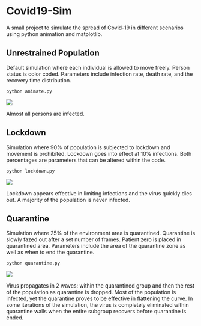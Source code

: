 # Covid19-Sim

A small project to simulate the spread of Covid-19 in different scenarios using python animation and matplotlib.

## Unrestrained Population
Default simulation where each individual is allowed to move freely. Person status is color coded. Parameters include infection rate, death rate, and the recovery time distribution.

```
python animate.py
```

![](unrestrained.gif)

Almost all persons are infected.

## Lockdown
Simulation where 90% of population is subjected to lockdown and movement is prohibited. Lockdown goes into effect at 10% infections. Both percentages are parameters that can be altered within the code. 
```
python lockdown.py
```

![](lockdown.gif)

Lockdown appears effective in limiting infections and the virus quickly dies out. A majority of the population is never infected.

## Quarantine
Simulation where 25% of the environment area is quarantined. Quarantine is slowly fazed out after a set number of frames. Patient zero is placed in quarantined area. Parameters include the area of the quarantine zone as well as when to end the quarantine.
```
python quarantine.py
```

![](quarantine.gif)

Virus propagates in 2 waves: within the quarantined group and then the rest of the population as quarantine is dropped. Most of the population is infected, yet the quarantine proves to be effective in flattening the curve. In some iterations of the simulation, the virus is completely eliminated within quarantine walls when the entire subgroup recovers before quarantine is ended.
